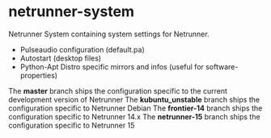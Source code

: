 netrunner-system
================

Netrunner System containing system settings for Netrunner. 
* Pulseaudio configuration (default.pa) 
* Autostart (desktop files)
* Python-Apt Distro specific mirrors and infos (useful for software-properties) 

The **master** branch ships the configuration specific to the current development version of Netrunner
The **kubuntu_unstable** branch ships the configuration specific to Netrunner Debian
The **frontier-14** branch ships the configuration specific to Netrunner 14.x
The **netrunner-15** branch ships the configuration specific to Netrunner 15
